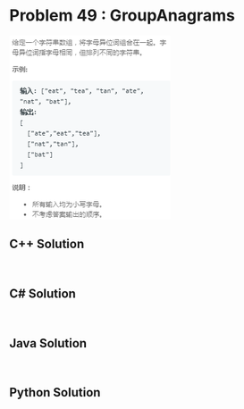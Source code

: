 
# Problem 49 : GroupAnagrams

<img src="https://github.com/Peefy/PeefyLeetCode/blob/master/doc/1-100/49.GroupAnagrams/problem.png"/>

## C++ Solution

```c++



```

## C# Solution

```csharp



```

## Java Solution

```java



```

## Python Solution

```python



```


